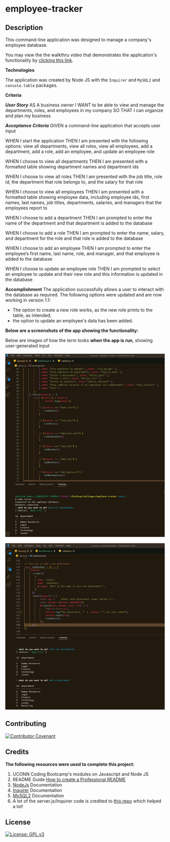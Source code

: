 # employee-tracker

## Description

This command-line application was designed to manage a company's employee database. 

You may view the the walkthru video that demonstrates the application's functionality by [clicking this link](https://drive.google.com/file/d/1At5Xm6YSoIBygz9FV-6yjQz0F3XVwIa8/view).


**Technologies**  

The application was created by Node JS with the `Inquirer` and `MySQL2` and `console.table` packages.

**Criteria**

***User Story***
AS A business owner
I WANT to be able to view and manage the departments, roles, and employees in my company
SO THAT I can organize and plan my business

***Acceptance Criteria***
GIVEN a command-line application that accepts user input

WHEN I start the application
THEN I am presented with the following options: view all departments, view all roles, view all employees, add a department, add a role, add an employee, and update an employee role

WHEN I choose to view all departments
THEN I am presented with a formatted table showing department names and department ids

WHEN I choose to view all roles
THEN I am presented with the job title, role id, the department that role belongs to, and the salary for that role

WHEN I choose to view all employees
THEN I am presented with a formatted table showing employee data, including employee ids, first names, last names, job titles, departments, salaries, and managers that the employees report to

WHEN I choose to add a department
THEN I am prompted to enter the name of the department and that department is added to the database

WHEN I choose to add a role
THEN I am prompted to enter the name, salary, and department for the role and that role is added to the database

WHEN I choose to add an employee
THEN I am prompted to enter the employee’s first name, last name, role, and manager, and that employee is added to the database

WHEN I choose to update an employee role
THEN I am prompted to select an employee to update and their new role and this information is updated in the database

**Accomplishment**
The application successfully allows a user to interact with the database as required. The following options were updated and are now working in version 1.1:
- The option to create a new role works, as the new role prints to the table, as intended;
- the option to update an employee's data has been added.

**Below are a screenshots of the app showing the functionality:**

Below are images of how the term looks **when the app is run**, showing user-generated input  
<br />
![Employee Tracker](./assets/images/tracker1.jpg)  
<br />
![Employee Tracker](./assets/images/tracker2.jpg)  

## Contributing

[![Contributor Covenant](https://img.shields.io/badge/Contributor%20Covenant-2.1-4baaaa.svg)](code_of_conduct.md)

## Credits

**The following resources were used to complete this project:**
1. UCONN Coding Bootcamp's modules on Javascript and Node JS
2. README Guide [How to create a Professional README](./readme-guide.md)
3. [NodeJs](https://nodejs.org/api/modules.html) Documentation 
4. [Inquirer](https://www.npmjs.com/package/inquirer/v/8.2.0) Documentation 
5. [MySQL2](https://www.npmjs.com/package/mysql2) Documentation 
6. A lot of the server.js/Inquirer code is credited to [this repo](https://github.com/jpd61/employee-tracker) which helped a lot!

## License
[![License: GPL v3](https://img.shields.io/badge/License-GPLv3-blue.svg)](https://www.gnu.org/licenses/gpl-3.0)






